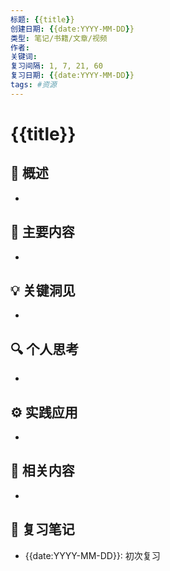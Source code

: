 ```yaml
---
标题: {{title}}
创建日期: {{date:YYYY-MM-DD}}
类型: 笔记/书籍/文章/视频
作者: 
关键词: 
复习间隔: 1, 7, 21, 60
复习日期: {{date:YYYY-MM-DD}}
tags: #资源 
---
```


# {{title}}

## 📄 概述
- 

## 📑 主要内容
- 

## 💡 关键洞见
- 

## 🔍 个人思考
- 

## ⚙️ 实践应用
- 

## 🔗 相关内容
- 

## 🔄 复习笔记
- {{date:YYYY-MM-DD}}: 初次复习
<!--SR:!{{date+1:YYYY-MM-DD}}-->